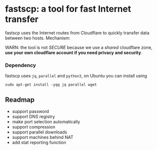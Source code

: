 # fastscp: a tool for fast Internet transfer

fastscp uses the Internet routes from Cloudflare to quickly transfer data between two hosts. 
Mechanism: 

WARN: the tool is not _SECURE_ because we use a _shared_ cloudflare zone, **use your own cloudflare account if you need privacy and security**.


### Dependency
fastscp uses `jq`, `parallel` and `python3`, on Ubuntu you can install using

```
sudo apt-get install -yqq jq parallel wget
```


## Readmap
* support password
* support DNS registry 
* make port selection automatically
* support compression
* support parallel downloads
* support machines behind NAT
* add stat reporting function



